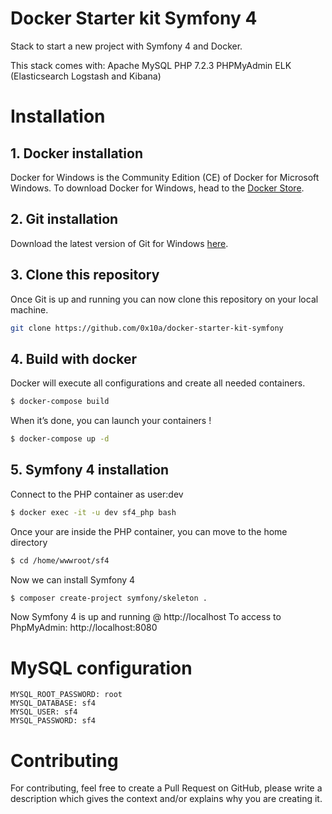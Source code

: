 # Docker Starter kit Symfony 4

Stack to start a new project with Symfony 4 and Docker.

This stack comes with:
Apache
MySQL
PHP 7.2.3
PHPMyAdmin
ELK (Elasticsearch Logstash and Kibana) 

# Installation

## 1. Docker installation

Docker for Windows is the Community Edition (CE) of Docker for Microsoft Windows. To download Docker for Windows, head to the [Docker Store](https://store.docker.com/editions/community/docker-ce-desktop-windows).

## 2. Git installation

Download the latest version of Git for Windows [here](https://git-scm.com/download/win).

## 3. Clone this repository

Once Git is up and running you can now clone this repository on your local machine.

```bash
git clone https://github.com/0x10a/docker-starter-kit-symfony
```

## 4. Build with docker

Docker will execute all configurations and create all needed containers.

```bash
$ docker-compose build
```

When it’s done, you can launch your containers !

```bash
$ docker-compose up -d
```

## 5. Symfony 4 installation

Connect to the PHP container as user:dev

```bash
$ docker exec -it -u dev sf4_php bash
```

Once your are inside the PHP container, you can move to the home directory

```bash
$ cd /home/wwwroot/sf4
```

Now we can install Symfony 4

```bash
$ composer create-project symfony/skeleton .
```

Now Symfony 4 is up and running @ http://localhost
To access to PhpMyAdmin: http://localhost:8080

# MySQL configuration

```
MYSQL_ROOT_PASSWORD: root
MYSQL_DATABASE: sf4
MYSQL_USER: sf4
MYSQL_PASSWORD: sf4
```

# Contributing
For contributing, feel free to create a Pull Request on GitHub, please write a description which gives the context and/or explains why you are creating it.
